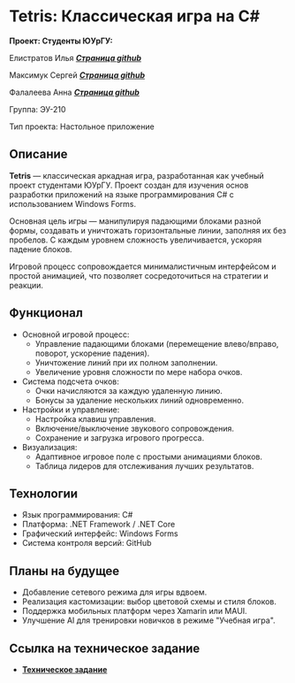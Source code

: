 # Tetris: Классическая игра на C#
**Проект:  Студенты ЮУрГУ:**  

Елистратов Илья [***Страница github***](https://github.com/Ilua01)  

Максимук Сергей [***Страница github***](https://github.com/SergeyKaef)  

Фалалеева Анна [***Страница github***](https://github.com/Anyutka5)  

Группа: ЭУ-210  

Тип проекта: Настольное приложение

## **Описание**  
**Tetris** — классическая аркадная игра, разработанная как учебный проект студентами ЮУрГУ. Проект создан для изучения основ разработки приложений на языке программирования C# с использованием Windows Forms.  

Основная цель игры — манипулируя падающими блоками разной формы, создавать и уничтожать горизонтальные линии, заполняя их без пробелов. С каждым уровнем сложность увеличивается, ускоряя падение блоков.  

Игровой процесс сопровождается минималистичным интерфейсом и простой анимацией, что позволяет сосредоточиться на стратегии и реакции.  

## **Функционал**  
- Основной игровой процесс:
	- Управление падающими блоками (перемещение влево/вправо, поворот, ускорение падения).
	- Уничтожение линий при их полном заполнении.
    - Увеличение уровня сложности по мере набора очков.
-	Система подсчета очков:
	- Очки начисляются за каждую удаленную линию.
	- Бонусы за удаление нескольких линий одновременно.
-	Настройки и управление:
	- Настройка клавиш управления.
	- Включение/выключение звукового сопровождения.
	- Сохранение и загрузка игрового прогресса.
-	Визуализация:
	- Адаптивное игровое поле с простыми анимациями блоков.
	- Таблица лидеров для отслеживания лучших результатов.

## **Технологии**
-	Язык программирования: C#
-	Платформа: .NET Framework / .NET Core
-	Графический интерфейс: Windows Forms 
-	Система контроля версий: GitHub

## **Планы на будущее**
-	Добавление сетевого режима для игры вдвоем.
-	Реализация кастомизации: выбор цветовой схемы и стиля блоков.
-	Поддержка мобильных платформ через Xamarin или MAUI.
-	Улучшение AI для тренировки новичков в режиме "Учебная игра".  
## **Ссылка на техническое задание**
- [**Техническое задание**](https://github.com/SergeyKaef/tetris_game/blob/6a70c8f40d8bf8100afcf5f460bac59105136516/%D0%A2%D0%B5%D1%85%D0%BD%D0%B8%D1%87%D0%B5%D1%81%D0%BA%D0%BE%D0%B5%20%D0%B7%D0%B0%D0%B4%D0%B0%D0%BD%D0%B8%D0%B5.md)
